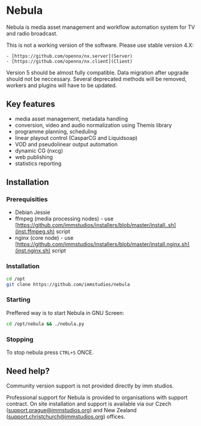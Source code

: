 Nebula
======

Nebula is media asset management and workflow automation system for TV and radio broadcast. 

This is not a working version of the software. Please use stable version 4.X:

    - [https://github.com/opennx/nx.server](Server)
    - [https://github.com/opennx/nx.client](Client)

Version 5 should be almost fully compatible. Data migration after upgrade should not be neccessary.
Several deprecated methods will be removed, workers and plugins will have to be updated.

Key features
------------
 
 - media asset management, metadata handling
 - conversion, video and audio normalization using Themis library
 - programme planning, scheduling
 - linear playout control (CasparCG and Liquidsoap)
 - VOD and pseudolinear output automation
 - dynamic CG (nxcg)
 - web publishing
 - statistics reporting


Installation
------------

### Prerequisities

 - Debian Jessie
 - ffmpeg (media processing nodes) - use [https://github.com/immstudios/installers/blob/master/install..sh](inst.ffmpeg.sh) script
 - nginx (core node) - use [https://github.com/immstudios/installers/blob/master/install.nginx.sh](inst.nginx.sh) script
 
### Installation


```bash
cd /opt
git clone https://github.com/immstudios/nebula
```

### Starting 

Preffered way is to start Nebula in GNU Screen:

```bash
cd /opt/nebula && ./nebula.py
```

### Stopping

To stop nebula press `CTRL+S` ONCE.


Need help?
----------

Community version support is not provided directly by imm studios. 

Professional support for Nebula is provided to organisations with support contract.
On site installation and support is available via our Czech (support.prague@immstudios.org) and New Zealand (support.christchurch@immstudios.org) offices.

